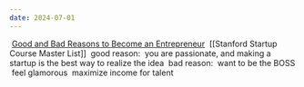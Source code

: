 ```yaml
---
date: 2024-07-01
---
```

 [Good and Bad Reasons to Become an Entrepreneur](https://medium.com/i-m-h-o/good-and-bad-reasons-to-become-an-entrepreneur-decf0766de8d)
 [[Stanford Startup Course Master List]]
 good reason: 
	 you are passionate, and making a startup is the best way to realize the idea
 bad reason: 
	 want to be the BOSS
	 feel glamorous
	 maximize income for talent